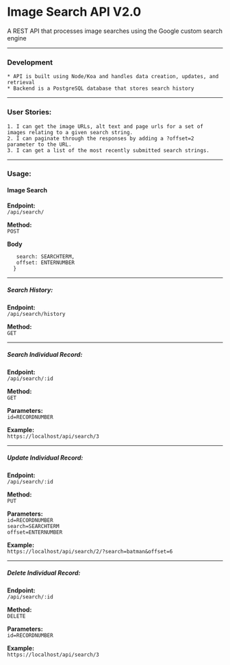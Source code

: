 # Image Search API V2.0

A REST API that processes image searches using the Google custom search engine

---
### Development
    * API is built using Node/Koa and handles data creation, updates, and retrieval
    * Backend is a PostgreSQL database that stores search history

---
### User Stories:
    1. I can get the image URLs, alt text and page urls for a set of images relating to a given search string.
    2. I can paginate through the responses by adding a ?offset=2 parameter to the URL.
    3. I can get a list of the most recently submitted search strings.

---
### Usage:
#### Image Search
**Endpoint:**  
```/api/search/```

**Method:**  
```POST```

**Body**  
```{
   search: SEARCHTERM,
   offset: ENTERNUMBER
  }
```

---
##### Search History:
**Endpoint:**  
```/api/search/history```

**Method:**  
```GET```

---
##### Search Individual Record:
**Endpoint:**  
```/api/search/:id```

**Method:**  
```GET```

**Parameters:**  
```id=RECORDNUMBER```  

**Example:**  
```https://localhost/api/search/3```

---
##### Update Individual Record:
**Endpoint:**  
```/api/search/:id```

**Method:**  
```PUT```

**Parameters:**  
```id=RECORDNUMBER```  
```search=SEARCHTERM```  
```offset=ENTERNUMBER```

**Example:**  
```https://localhost/api/search/2/?search=batman&offset=6```

---
##### Delete Individual Record:
**Endpoint:**  
```/api/search/:id```

**Method:**  
```DELETE```

**Parameters:**  
```id=RECORDNUMBER```  

**Example:**  
```https://localhost/api/search/3```

